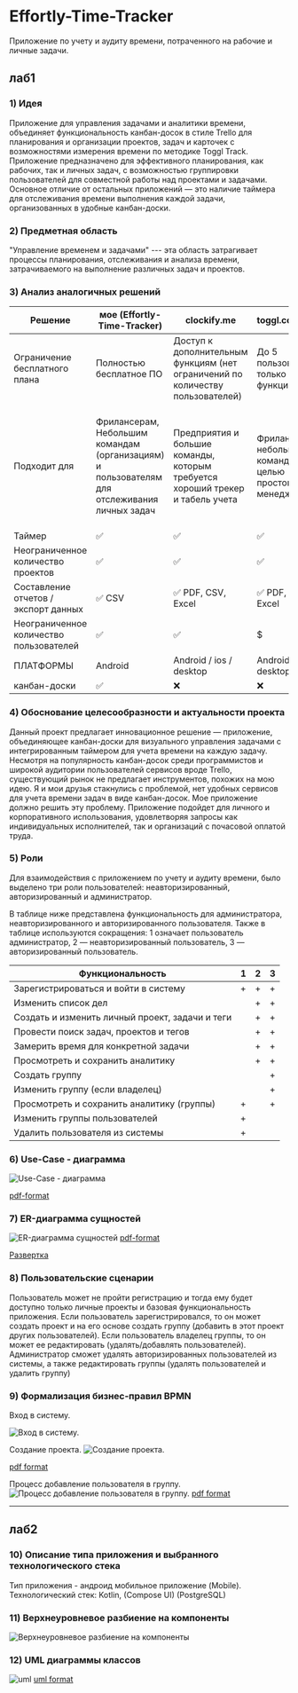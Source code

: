 # Effortly-Time-Tracker

Приложение по учету и аудиту времени, потраченного на рабочие и личные задачи.

## лаб1

### 1) Идея

Приложение для управления задачами и аналитики времени, объединяет функциональность канбан-досок в стиле Trello для планирования и организации проектов, задач и карточек с возможностями измерения времени по методике Toggl Track.
Приложение предназначено для эффективного планирования, как рабочих, так и личных задач, с возможностью группировки пользователей для совместной работы над проектами и задачами.
Основное отличие от остальных приложений — это наличие таймера для отслеживания времени выполнения каждой задачи, организованных в удобные канбан-доски.

### 2) Предметная область

"Управление временем и задачами" --- эта область затрагивает процессы планирования, отслеживания и анализа времени, затрачиваемого на выполнение различных задач и проектов.

### 3) Анализ аналогичных решений

| Решение      | мое (Effortly-Time-Tracker) | clockify.me | toggl.com/track | timecamp.com | trello.com |
|-| -|-|-|-|-|
|Ограничение бесплатного плана | Полностью бесплатное ПО | Доступ к дополнительным функциям (нет ограничений по количеству пользователей)|До 5 пользователей, только базовые функции|I пользователь, основные функции учета времени| Минимальные возможности по организации и управление  групп и проектов|
|Подходит для| Фрилансерам, Небольшим командам (организациям) и пользователям для отслеживания личных задач  |Предприятия и большие команды, которым требуется хороший трекер и табель учета|Фрилансерам и небольшим командам, с целью простого тайм-менеджмента|Малые предприятия, которым нужен простой тайм-менеджмент, мониторинг работников, выставление счетов|Индивидуальные пользователи и команды для управления проектами и задачами |
|Таймер| ✅ | ✅|✅|✅|❌|
|Неограниченное количество проектов| ✅|✅|✅|$|$|
|Составление отчетов / экспорт данных|✅ CSV | ✅ PDF, CSV, Excel | ✅ PDF, CSV; $ Excel| ✅ \$ PDF, $ Excel|❌ JSON и $CSV|
|Неограниченное количество пользователей| ✅ |✅|$|$|$|
|ПЛАТФОРМЫ | Android |Android / ios / desktop |Android / ios / desktop| Android / ios / desktop | Android / ios |
|канбан-доски| ✅|❌|❌|❌|✅|

### 4) Обоснование целесообразности и актуальности проекта

Данный проект предлагает инновационное решение — приложение, объединяющее канбан-доски для визуального управления задачами с интегрированным таймером для учета времени на каждую задачу.
Несмотря на популярность канбан-досок среди программистов и широкой аудитории пользователей сервисов вроде Trello, существующий рынок не предлагает инструментов, похожих на мою идею.
Я и мои друзья стакнулись с проблемой, нет удобных сервисов для учета времени задач в виде канбан-досок. Мое приложение должно решить эту проблему.
Приложение подойдет для личного и корпоративного использования, удовлетворяя запросы как индивидуальных исполнителей, так и организаций с почасовой оплатой труда.

### 5) Роли

Для взаимодействия с приложением по учету и аудиту времени, было выделено три роли пользователей: неавторизированный, авторизированный и администратор.

В таблице ниже представлена функциональность для администратора, неавторизированного и авторизированного пользователя. Также в таблице используются сокращения: 1 означает пользователь администратор, 2 — неавторизированный пользователь, 3 — авторизированный пользователь.

| Функциональность                                     | 1 | 2 | 3 |
|------------------------------------------------------|---|---|---|
| Зарегистрироваться и войти в систему                 | + | + | + |
| Изменить список дел                                  |   | + | + |
| Создать и изменить личный проект, задачи и теги      |   | + | + |
| Провести поиск задач, проектов и тегов               |   | + | + |
| Замерить время для конкретной задачи                 |   | + | + |
| Просмотреть и сохранить аналитику                    |   | + | + |
| Создать группу                                       |   |   | + |
| Изменить группу (если владелец)                      |   |   | + |
| Просмотреть и сохранить аналитику (группы)           | + |   | + |
| Изменить группы пользователей                        | + |   |   |
| Удалить пользователя из системы                      | + |   |   |

### 6) Use-Case - диаграмма

![ Use-Case - диаграмма](img/use-case-new-c.jpg)

[pdf-format](img/use-case-new-c.pdf)

### 7) ER-диаграмма сущностей

![ER-диаграмма сущностей](img/er_rus.jpg)
[pdf-format](img/er_rus.pdf)  

[Развертка](https://dbdiagram.io/d/er-diagram-bd-course-65cdf790ac844320ae364a42)

### 8) Пользовательские сценарии

Пользователь может не пройти регистрацию и тогда ему будет доступно только личные проекты и базовая функциональность приложения.
Если пользователь зарегистрировался, то он может создать проект и на его основе создать группу (добавить в этот проект других пользователей). Если пользователь владелец группы, то он может ее редактировать (удалять/добавлять пользователей). Администратор сможет удалять авторизированных пользователей из системы, а также редактировать группы (удалять пользователей и удалить группу)

### 9) Формализация бизнес-правил BPMN

Вход в систему.

![Вход в систему.](img/bpmn0.jpg)

Создание проекта.
![Создание проекта.](img/bpmn.jpg)

[pdf format](img/bpmn.pdf)

Процесс добавление пользователя в группу.
![Процесс добавление пользователя в группу.](img/bpmn1.jpg)
[pdf format](img/bpmn1.pdf)

---

## лаб2

### 10) Описание типа приложения и выбранного технологического стека

Тип приложения  -  андроид мобильное приложение (Mobile).
Технологический стек: Kotlin, (Compose UI) (PostgreSQL)

### 11) Верхнеуровневое разбиение на компоненты

![Верхнеуровневое разбиение на компоненты](img/components.svg)

### 12) UML диаграммы классов

![uml ](img/uml.svg)
[uml format](img/uml.pdf)
